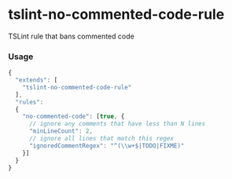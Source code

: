 # tslint-no-commented-code-rule
TSLint rule that bans commented code

### Usage
```js
{
  "extends": [
    "tslint-no-commented-code-rule"
  ],
  "rules":
  {
    "no-commented-code": [true, {
      // ignore any comments that have less than N lines
      "minLineCount": 2,
      // ignore all lines that match this regex
      "ignoredCommentRegex": "^(\\w+$|TODO|FIXME)"
    }]
  }
}
```
